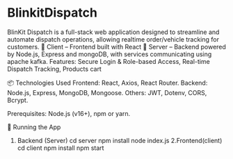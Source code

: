 ﻿# BlinkitDispatch
BlinKit Dispatch is a full-stack web application designed to streamline and automate dispatch operations, allowing realtime order/vehicle tracking for customers.
🔹 Client – Frontend built with React
🔹 Server – Backend powered by Node.js, Express and mongoDB, with services communicating using apache kafka.
Features:
Secure Login & Role-based Access,
Real-time Dispatch Tracking,
Products cart

📦 Technologies Used
Frontend: React, Axios, React Router.
Backend: Node.js, Express, MongoDB, Mongoose.
Others: JWT, Dotenv, CORS, Bcrypt.

Prerequisites:
Node.js (v16+),
npm or yarn.

🚀 Running the App
1. Backend (Server)
cd server
npm install
node index.js
2.Frontend(client)
cd client
npm install
npm start
